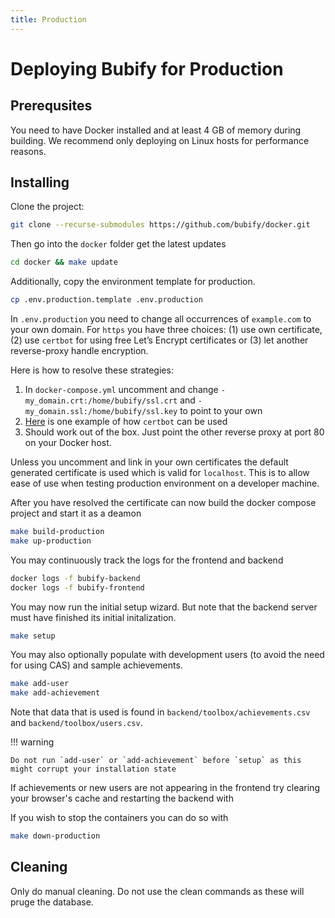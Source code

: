 ```yaml
---
title: Production
---
```

# Deploying Bubify for Production

## Prerequsites

You need to have Docker installed and at least 4 GB of memory during building. We recommend only deploying on Linux hosts for performance reasons.

## Installing

Clone the project:
``` bash
git clone --recurse-submodules https://github.com/bubify/docker.git
```

Then go into the `docker` folder get the latest updates
``` bash
cd docker && make update
```

Additionally, copy the environment template for production.
``` bash
cp .env.production.template .env.production
```

In `.env.production` you need to change all occurrences of `example.com` to your own domain. For `https` you have three choices: (1) use own certificate, (2) use `certbot` for using free Let’s Encrypt certificates or (3) let another reverse-proxy handle encryption.

Here is how to resolve these strategies:

  1. In `docker-compose.yml` uncomment and change `- my_domain.crt:/home/bubify/ssl.crt` and `- my_domain.ssl:/home/bubify/ssl.key` to point to your own
  2. [Here](https://www.nginx.com/blog/using-free-ssltls-certificates-from-lets-encrypt-with-nginx/) is one example of how `certbot` can be used
  3. Should work out of the box. Just point the other reverse proxy at port 80 on your Docker host.

Unless you uncomment and link in your own certificates the default generated certificate is used which is valid for `localhost`. This is to allow ease of use when testing production environment on a developer machine.

After you have resolved the certificate can now build the docker compose project and start it as a deamon
``` bash
make build-production
make up-production
```

You may continuously track the logs for the frontend and backend

``` bash
docker logs -f bubify-backend
docker logs -f bubify-frontend
```

You may now run the initial setup wizard. But note that the backend server must have finished its initial initalization.
``` bash
make setup
```

You may also optionally populate with development users (to avoid the need for using CAS) and sample achievements.
``` bash
make add-user
make add-achievement
```

Note that data that is used is found in `backend/toolbox/achievements.csv` and `backend/toolbox/users.csv`.

!!! warning

    Do not run `add-user` or `add-achievement` before `setup` as this might corrupt your installation state

If achievements or new users are not appearing in the frontend try clearing your browser's cache and restarting the backend with

If you wish to stop the containers you can do so with
``` bash
make down-production
```

## Cleaning

Only do manual cleaning. Do not use the clean commands as these will pruge the database.